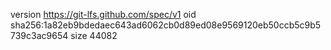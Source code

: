 version https://git-lfs.github.com/spec/v1
oid sha256:1a82eb9bdedaec643ad6062cb0d89ed08e9569120eb50ccb5c9b5739c3ac9654
size 44082
